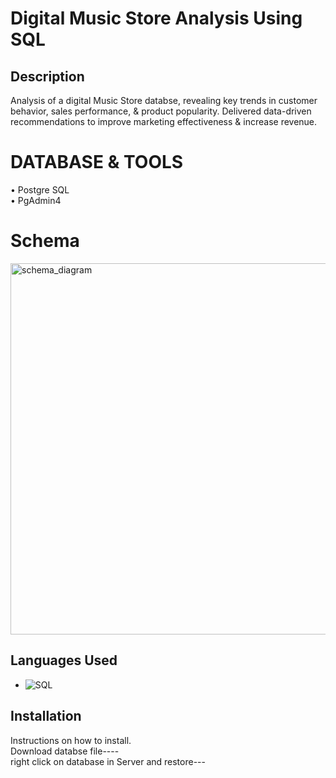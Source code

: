 # Digital Music Store Analysis Using SQL

## Description
Analysis of a digital Music Store databse, revealing key trends in customer behavior, sales performance, & product 
popularity. Delivered data-driven recommendations to improve marketing effectiveness & increase revenue. 

# __DATABASE__ __&__ __TOOLS__
• Postgre SQL   
• PgAdmin4  

# Schema


<img width="594" alt="schema_diagram" src="https://github.com/user-attachments/assets/71d0d717-a55f-4e41-bb5c-c4aa485b26c6" />

## Languages Used
- ![SQL](https://img.shields.io/badge/-SQL-yellow)

## Installation
Instructions on how to install.  
Download databse file----   
right click on database in Server and restore---
